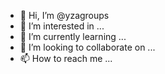 - 👋 Hi, I’m @yzagroups
- 👀 I’m interested in ...
- 🌱 I’m currently learning ...
- 💞️ I’m looking to collaborate on ...
- 📫 How to reach me ...

<!---
yzagroups/yzagroups is a ✨ special ✨ repository because its `README.md` (this file) appears on your GitHub profile.
You can click the Preview link to take a look at your changes.
--->

